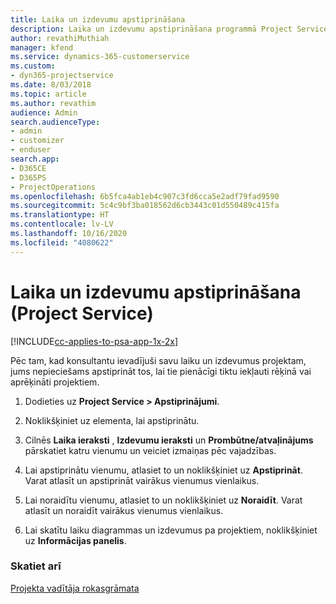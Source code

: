 ```yaml
---
title: Laika un izdevumu apstiprināšana
description: Laika un izdevumu apstiprināšana programmā Project Service
author: revathiMuthiah
manager: kfend
ms.service: dynamics-365-customerservice
ms.custom:
- dyn365-projectservice
ms.date: 8/03/2018
ms.topic: article
ms.author: revathim
audience: Admin
search.audienceType:
- admin
- customizer
- enduser
search.app:
- D365CE
- D365PS
- ProjectOperations
ms.openlocfilehash: 6b5fca4ab1eb4c907c3fd6cca5e2adf79fad9590
ms.sourcegitcommit: 5c4c9bf3ba018562d6cb3443c01d550489c415fa
ms.translationtype: HT
ms.contentlocale: lv-LV
ms.lasthandoff: 10/16/2020
ms.locfileid: "4080622"
---
```

# <a name="approve-time-and-expenses-project-service"></a>Laika un izdevumu apstiprināšana (Project Service)

[!INCLUDE[cc-applies-to-psa-app-1x-2x](../includes/cc-applies-to-psa-app-1x-2x.md)]

Pēc tam, kad konsultantu ievadījuši savu laiku un izdevumus projektam, jums nepieciešams apstiprināt tos, lai tie pienācīgi tiktu iekļauti rēķinā vai aprēķināti projektiem.  
  
1.  Dodieties uz **Project Service > Apstiprinājumi**.  
  
2.  Noklikšķiniet uz elementa, lai apstiprinātu.  
  
3.  Cilnēs **Laika ieraksti** , **Izdevumu ieraksti** un **Prombūtne/atvaļinājums** pārskatiet katru vienumu un veiciet izmaiņas pēc vajadzības.  
  
4.  Lai apstiprinātu vienumu, atlasiet to un noklikšķiniet uz **Apstiprināt**. Varat atlasīt un apstiprināt vairākus vienumus vienlaikus.  
  
5.  Lai noraidītu vienumu, atlasiet to un noklikšķiniet uz **Noraidīt**. Varat atlasīt un noraidīt vairākus vienumus vienlaikus.  
  
6.  Lai skatītu laiku diagrammas un izdevumus pa projektiem, noklikšķiniet uz **Informācijas panelis**.  
  
### <a name="see-also"></a>Skatiet arī  
 [Projekta vadītāja rokasgrāmata](../psa/project-manager-guide.md)
